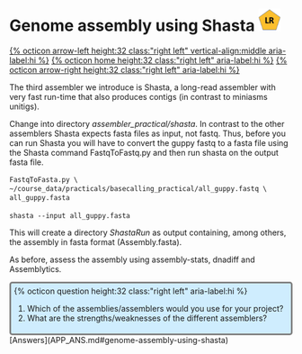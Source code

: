 # Genome assembly using Shasta <img src="figures/LR.png" height="40px">

[{% octicon arrow-left height:32 class:"right left" vertical-align:middle aria-label:hi %}](ASS_F.md) [{% octicon home height:32 class:"right left" aria-label:hi %}](index.md) [{% octicon arrow-right height:32 class:"right left" aria-label:hi %}](EC.md)

The third assembler we introduce is Shasta, a long-read assembler with very fast run-time that also produces contigs (in contrast to miniasms unitigs).

Change into directory *assembler_practical/shasta*. In contrast to the other assemblers Shasta expects fasta files as input, not fastq. Thus, before you can run Shasta you will have to convert the guppy fastq to a fasta file using the Shasta command FastqToFastq.py and then run shasta on the output fasta file.

```
FastqToFasta.py \
~/course_data/practicals/basecalling_practical/all_guppy.fastq \
all_guppy.fasta

shasta --input all_guppy.fasta
```

This will create a directory *ShastaRun* as output containing, among others, the assembly in fasta format (Assembly.fasta). 

As before, assess the assembly using assembly-stats, dnadiff and Assemblytics.

<div style="background-color:#cfedfe;border-radius:5px;border-style:solid;border-color:gray;padding:5px">
  {% octicon question height:32 class:"right left" aria-label:hi %} 
  <ol>
    <li>Which of the assemblies/assemblers would you use for your project?</li>
    <li>What are the strengths/weaknesses of the different assemblers?</li>
  </ol>
</div>
[Answers](APP_ANS.md#genome-assembly-using-shasta)


